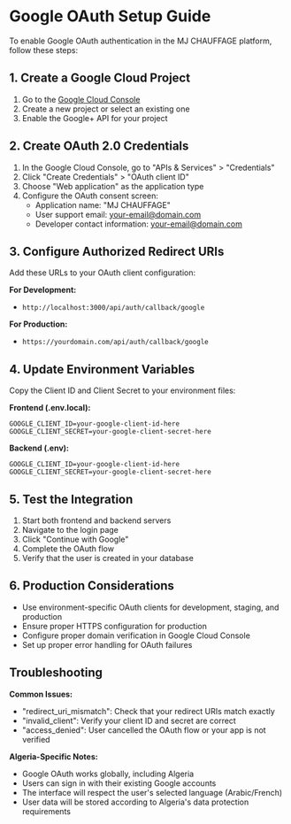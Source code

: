 # Google OAuth Setup Guide

To enable Google OAuth authentication in the MJ CHAUFFAGE platform, follow these steps:

## 1. Create a Google Cloud Project

1. Go to the [Google Cloud Console](https://console.cloud.google.com/)
2. Create a new project or select an existing one
3. Enable the Google+ API for your project

## 2. Create OAuth 2.0 Credentials

1. In the Google Cloud Console, go to "APIs & Services" > "Credentials"
2. Click "Create Credentials" > "OAuth client ID"
3. Choose "Web application" as the application type
4. Configure the OAuth consent screen:
   - Application name: "MJ CHAUFFAGE"
   - User support email: your-email@domain.com
   - Developer contact information: your-email@domain.com

## 3. Configure Authorized Redirect URIs

Add these URLs to your OAuth client configuration:

**For Development:**
- `http://localhost:3000/api/auth/callback/google`

**For Production:**
- `https://yourdomain.com/api/auth/callback/google`

## 4. Update Environment Variables

Copy the Client ID and Client Secret to your environment files:

**Frontend (.env.local):**
```
GOOGLE_CLIENT_ID=your-google-client-id-here
GOOGLE_CLIENT_SECRET=your-google-client-secret-here
```

**Backend (.env):**
```
GOOGLE_CLIENT_ID=your-google-client-id-here
GOOGLE_CLIENT_SECRET=your-google-client-secret-here
```

## 5. Test the Integration

1. Start both frontend and backend servers
2. Navigate to the login page
3. Click "Continue with Google"
4. Complete the OAuth flow
5. Verify that the user is created in your database

## 6. Production Considerations

- Use environment-specific OAuth clients for development, staging, and production
- Ensure proper HTTPS configuration for production
- Configure proper domain verification in Google Cloud Console
- Set up proper error handling for OAuth failures

## Troubleshooting

**Common Issues:**
- "redirect_uri_mismatch": Check that your redirect URIs match exactly
- "invalid_client": Verify your client ID and secret are correct
- "access_denied": User cancelled the OAuth flow or your app is not verified

**Algeria-Specific Notes:**
- Google OAuth works globally, including Algeria
- Users can sign in with their existing Google accounts
- The interface will respect the user's selected language (Arabic/French)
- User data will be stored according to Algeria's data protection requirements